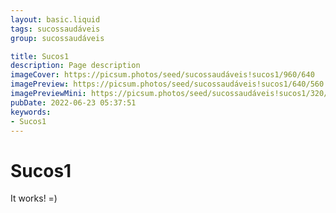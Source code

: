 ```yaml
---
layout: basic.liquid
tags: sucossaudáveis
group: sucossaudáveis

title: Sucos1
description: Page description
imageCover: https://picsum.photos/seed/sucossaudáveis!sucos1/960/640
imagePreview: https://picsum.photos/seed/sucossaudáveis!sucos1/640/560
imagePreviewMini: https://picsum.photos/seed/sucossaudáveis!sucos1/320/240
pubDate: 2022-06-23 05:37:51
keywords:
- Sucos1
---
```


# Sucos1

It works! =)
